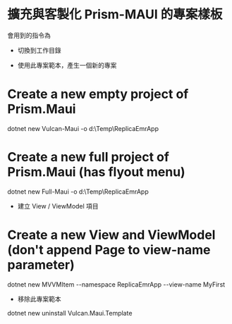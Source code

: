 # 擴充與客製化 Prism-MAUI 的專案樣板

會用到的指令為

* 切換到工作目錄

* 使用此專案範本，產生一個新的專案

# Create a new empty project of Prism.Maui

dotnet new Vulcan-Maui -o d:\Temp\ReplicaEmrApp

# Create a new full project of Prism.Maui (has flyout menu)

dotnet new Full-Maui -o d:\Temp\ReplicaEmrApp

* 建立 View / ViewModel 項目

# Create a new View and ViewModel (don't append Page to view-name parameter)

dotnet new MVVMItem  --namespace ReplicaEmrApp --view-name MyFirst

* 移除此專案範本

dotnet new uninstall Vulcan.Maui.Template
